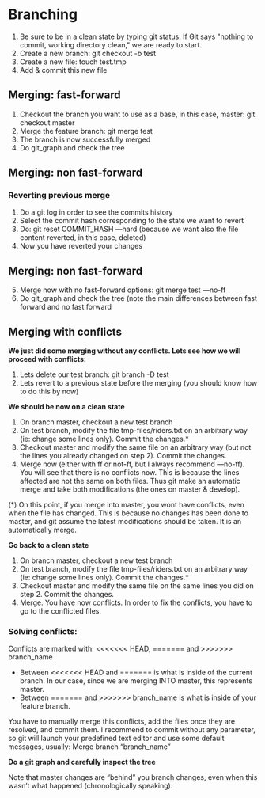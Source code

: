 # Branching

1. Be sure to be in a clean state by typing git status. If Git says "nothing to commit, working directory clean," we are ready to start.
2. Create a new branch: git checkout -b test
3. Create a new file: touch test.tmp
4. Add & commit this new file

## Merging: fast-forward
1. Checkout the branch you want to use as a base, in this case, master: git checkout master
2. Merge the feature branch: git merge test
3. The branch is now successfully merged
4. Do git_graph and check the tree

## Merging: non fast-forward
### Reverting previous merge
1. Do a git log in order to see the commits history
2. Select the commit hash corresponding to the state we want to revert
3. Do: git reset COMMIT_HASH —hard (because we want also the file content reverted, in this case, deleted)
4. Now you have reverted your changes
## Merging: non fast-forward
5. Merge now with no fast-forward options: git merge test —no-ff
6. Do git_graph and check the tree (note the main differences between fast forward and no fast forward

## Merging with conflicts

**We just did some merging without any conflicts. Lets see how we will proceed with conflicts:**

1. Lets delete our test branch: git branch -D test
2. Lets revert to a previous state before the merging (you should know how to do this by now)

**We should be now on a clean state**

1. On branch master, checkout a new test branch
2. On test branch, modify the file tmp-files/riders.txt on an arbitrary way (ie: change some lines only). Commit the changes.*
3. Checkout master and modify the same file on an arbitrary way (but not the lines you already changed on step 2). Commit the changes.
4. Merge now (either with ff or not-ff, but I always recommend —no-ff). You will see that there is no conflicts now. This is because the lines affected are not the same on both files. Thus git make an automatic merge and take both modifications (the ones on master & develop).

(\*) On this point, if you merge into master, you wont have conflicts, even when the file has changed. This is because no changes has been done to master, and git assume the latest modifications should be taken. It is an automatically merge.

**Go back to a clean state**

1. On branch master, checkout a new test branch
2. On test branch, modify the file tmp-files/riders.txt on an arbitrary way (ie: change some lines only). Commit the changes.*
3. Checkout master and modify the same file on the same lines you did on step 2. Commit the changes.
4. Merge. You have now conflicts. In order to fix the conflicts, you have to go to the conflicted files.

### Solving conflicts:
Conflicts are marked with: <<<<<<< HEAD, ======= and >>>>>>> branch_name
* Between <<<<<<< HEAD and ======= is what is inside of the current branch. In our case, since we are merging INTO master, this represents master.
* Between  ======= and >>>>>>> branch_name is what is inside of your feature branch.

You have to manually merge this conflicts, add the files once they are resolved, and commit them. I recommend to commit without any parameter, so git will launch your predefined text editor and use some default messages, usually: Merge branch “branch_name”

**Do a git graph and carefully inspect the tree**

Note that master changes are “behind” you branch changes, even when this wasn’t what happened (chronologically speaking). 


